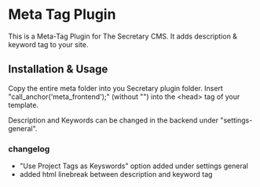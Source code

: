 # Meta Tag Plugin

This is a Meta-Tag Plugin for The Secretary CMS. It adds description & keyword tag to your site.

## Installation & Usage

Copy the entire meta folder into you Secretary plugin folder. Insert "call_anchor('meta_frontend');" (without "") into the \<head\> tag of your template.

Description and Keywords can be changed in the backend under "settings-general".


### changelog

- "Use Project Tags as Keyswords" option added under settings general
- added html linebreak between description and keyword tag